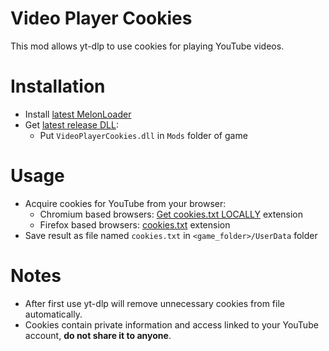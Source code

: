 # Video Player Cookies
This mod allows yt-dlp to use cookies for playing YouTube videos.

# Installation
* Install [latest MelonLoader](https://github.com/LavaGang/MelonLoader)
* Get [latest release DLL](../../../releases/latest):
  * Put `VideoPlayerCookies.dll` in `Mods` folder of game
  
# Usage
* Acquire cookies for YouTube from your browser:
  * Chromium based browsers: [Get cookies.txt LOCALLY](https://chromewebstore.google.com/detail/get-cookiestxt-locally/cclelndahbckbenkjhflpdbgdldlbecc) extension
  * Firefox based browsers: [cookies.txt](https://addons.mozilla.org/en-US/firefox/addon/cookies-txt) extension
* Save result as file named `cookies.txt` in `<game_folder>/UserData` folder

# Notes
* After first use yt-dlp will remove unnecessary cookies from file automatically.
* Cookies contain private information and access linked to your YouTube account, **do not share it to anyone**.
